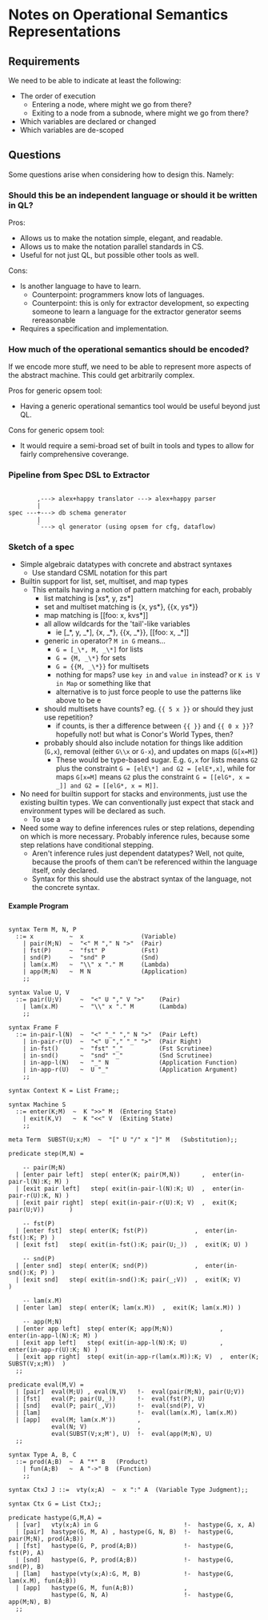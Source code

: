 # Notes on Operational Semantics Representations

## Requirements

We need to be able to indicate at least the following:

- The order of execution
  - Entering a node, where might we go from there?
  - Exiting to a node from a subnode, where might we go from there?
- Which variables are declared or changed
- Which variables are de-scoped

## Questions

Some questions arise when considering how to design this. Namely:

### Should this be an independent language or should it be written in QL?

Pros:

- Allows us to make the notation simple, elegant, and readable.
- Allows us to make the notation parallel standards in CS.
- Useful for not just QL, but possible other tools as well.

Cons:

- Is another language to have to learn.
  - Counterpoint: programmers know lots of languages.
  - Counterpoint: this is only for extractor development, so expecting someone to learn a language for the extractor generator seems rereasonable
- Requires a specification and implementation.

### How much of the operational semantics should be encoded?

If we encode more stuff, we need to be able to represent more aspects of the
abstract machine. This could get arbitrarily complex.

Pros for generic opsem tool:

- Having a generic operational semantics tool would be useful beyond just QL.

Cons for generic opsem tool:

- It would require a semi-broad set of built in tools and types to allow for
  fairly comprehensive coverange.

### Pipeline from Spec DSL to Extractor

```

        ,---> alex+happy translator ---> alex+happy parser
        |
spec ---+---> db schema generator
        |
        `---> ql generator (using opsem for cfg, dataflow)

```

### Sketch of a spec

- Simple algebraic datatypes with concrete and abstract syntaxes
  - Use standard CSML notation for this part
- Builtin support for list, set, multiset, and map types
  - This entails having a notion of pattern matching for each, probably
    - list matching is [xs\*, y, zs\*]
    - set and multiset matching is {x, ys\*}, {{x, ys\*}}
    - map matching is [[foo: x, kvs\*]]
    - all allow wildcards for the 'tail'-like variables
      - ie [_\*, y, _\*], {x, _\*}, {{x, _\*}}, [[foo: x, _\*]]
    - generic `in` operator?  `M in G` means...
      - `G = [_\*, M, _\*]` for lists
      - `G = {M, _\*}` for sets
      - `G = {{M, _\*}}` for multisets
      - nothing for maps? use `key in` and `value in` instead? or `K is V in Map` or something like that
      - alternative is to just force people to use the patterns like above to be e
    - should multisets have counts? eg. `{{ 5 x }}` or should they just use repetition?
      - if counts, is ther a difference between `{{ }}` and `{{ 0 x }}`? hopefully not! but what is Conor's World Types, then?
    - probably should also include notation for things like addition (`G,x`), removal (either `G\\x` or `G-x`), and updates on maps (`G[x=M]`)
      - These would be type-based sugar. E.g. `G,x` for lists means `G2` plus the constraint `G = [elE\*] and G2 = [elE*,x]`, while for maps `G[x=M]` means `G2` plus the constraint `G = [[elG*, x = _]] and G2 = [[elG*, x = M]]`.
- No need for builtin support for stacks and environments, just use the existing builtin types. We can conventionally just expect that stack and environment types will be declared as such.
  - To use a 
- Need some way to define inferences rules or step relations, depending on which is more necessary. Probably inference rules, because some step relations have conditional stepping.
  - Aren't inference rules just dependent datatypes? Well, not quite, because the proofs of them can't be referenced within the language itself, only declared.
  - Syntax for this should use the abstract syntax of the language, not the concrete syntax.

#### Example Program

```spec

syntax Term M, N, P
  ::= x          ~  x                (Variable)
    | pair(M;N)  ~  "<" M "," N ">"  (Pair)
    | fst(P)     ~  "fst" P          (Fst)
    | snd(P)     ~  "snd" P          (Snd)
    | lam(x.M)   ~  "\\" x "." M     (Lambda)
    | app(M;N)   ~  M N              (Application)
    ;;

syntax Value U, V
  ::= pair(U;V)     ~  "<" U "," V ">"    (Pair)
    | lam(x.M)      ~  "\\" x "." M       (Lambda)
    ;;

syntax Frame F
  ::= in-pair-l(N)  ~  "<" "_" "," N ">"  (Pair Left)
    | in-pair-r(U)  ~  "<" U "," "_" ">"  (Pair Right)
    | in-fst()      ~  "fst" "_"          (Fst Scrutinee)
    | in-snd()      ~  "snd" "_"          (Snd Scrutinee)
    | in-app-l(N)   ~  "_" N              (Application Function)
    | in-app-r(U)   ~  U "_"              (Application Argument)
    ;;

syntax Context K = List Frame;;

syntax Machine S
  ::= enter(K;M)  ~  K ">>" M  (Entering State)
    | exit(K,V)   ~  K "<<" V  (Exiting State)
    ;;

meta Term  SUBST(U;x;M)  ~  "[" U "/" x "]" M   (Substitution);;

predicate step(M,N) =
    
    -- pair(M;N)
  | [enter pair left]  step( enter(K; pair(M,N))      ,  enter(in-pair-l(N):K; M) )
  | [exit pair left]   step( exit(in-pair-l(N):K; U)  ,  enter(in-pair-r(U):K, N) )
  | [exit pair right]  step( exit(in-pair-r(U):K; V)  ,  exit(K; pair(U;V))       )
  
    -- fst(P)
  | [enter fst]  step( enter(K; fst(P))             ,  enter(in-fst():K; P) )
  | [exit fst]   step( exit(in-fst():K; pair(U;_))  ,  exit(K; U) )

    -- snd(P)
  | [enter snd]  step( enter(K; snd(P))             ,  enter(in-snd():K; P) )
  | [exit snd]   step( exit(in-snd():K; pair(_;V))  ,  exit(K; V)           )

    -- lam(x.M)
  | [enter lam]  step( enter(K; lam(x.M))  ,  exit(K; lam(x.M)) )

    -- app(M;N)
  | [enter app left]  step( enter(K; app(M;N))             ,  enter(in-app-l(N):K; M) )
  | [exit app left]   step( exit(in-app-l(N):K; U)         ,  enter(in-app-r(U):K; N) )
  | [exit app right]  step( exit(in-app-r(lam(x.M)):K; V)  ,  enter(K; SUBST(V;x;M))  )
  ;;

predicate eval(M,V) =
  | [pair]  eval(M;U) , eval(N,V)   !-  eval(pair(M;N), pair(U;V))
  | [fst]   eval(P; pair(U,_))      !-  eval(fst(P), U)
  | [snd]   eval(P; pair(_,V))      !-  eval(snd(P), V)
  | [lam]                           !-  eval(lam(x.M), lam(x.M))
  | [app]   eval(M; lam(x.M'))      ,
            eval(N; V)              ,
            eval(SUBST(V;x;M'), U)  !-  eval(app(M;N), U)
  ;;

syntax Type A, B, C
  ::= prod(A;B)  ~  A "*" B   (Product)
    | fun(A;B)   ~  A "->" B  (Function)
    ;;

syntax CtxJ J ::=  vty(x;A)  ~  x ":" A  (Variable Type Judgment);;

syntax Ctx G = List CtxJ;;

predicate hastype(G,M,A) =
  | [var]   vty(x;A) in G                        !-  hastype(G, x, A)
  | [pair]  hastype(G, M, A) , hastype(G, N, B)  !-  hastype(G, pair(M;N), prod(A;B))
  | [fst]   hastype(G, P, prod(A;B))             !-  hastype(G, fst(P), A)
  | [snd]   hastype(G, P, prod(A;B))             !-  hastype(G, snd(P), B)
  | [lam]   hastype(vty(x;A):G, M, B)            !-  hastype(G, lam(x.M), fun(A;B))
  | [app]   hastype(G, M, fun(A;B))              ,
            hastype(G, N, A)                     !-  hastype(G, app(M;N), B)
  ;;

```
